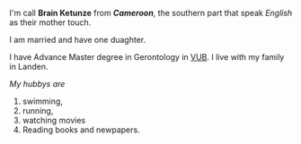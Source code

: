 I'm call **Brain Ketunze** from **_Cameroon_**, the southern part that speak _*English*_ as their mother touch. 

I am married and have one duaghter. 

I have Advance Master degree in Gerontology in [VUB](https://www.vub.be/). I live with my family in Landen. 


_*My hubbys are*_ 

1. swimming, 
2. running,
3. watching movies
4. Reading books and newpapers.
